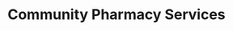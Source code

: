 ---
title: "Community Pharmacy Services"
url: /timberlake/community-pharmacy-services/
shop: Drogerie
---